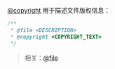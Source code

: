 [@copyright](http://usejsdoc.org/tags-copyright.html) 用于描述文件版权信息：

```js
/**
 * @file <DESCRIPTION>
 * @copyright <COPYRIGHT_TEXT>
 */
```

> 相关：[@file](http://usejsdoc.org/tags-file.html)
